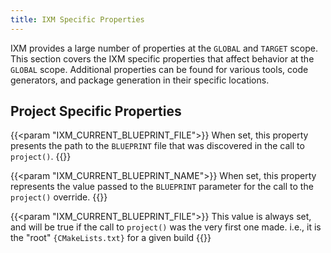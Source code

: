 ```yaml
---
title: IXM Specific Properties
---
```


IXM provides a large number of properties at the `GLOBAL` and `TARGET` scope.
This section covers the IXM specific properties that affect behavior at the
`GLOBAL` scope. Additional properties can be found for various tools, code
generators, and package generation in their specific locations.

## Project Specific Properties

{{<param "IXM_CURRENT_BLUEPRINT_FILE">}}
When set, this property presents the path to the `BLUEPRINT` file that was
discovered in the call to `project()`.
{{</param>}}

{{<param "IXM_CURRENT_BLUEPRINT_NAME">}}
When set, this property represents the value passed to the `BLUEPRINT`
parameter for the call to the `project()` override.
{{</param>}}

{{<param "IXM_CURRENT_BLUEPRINT_FILE">}}
This value is always set, and will be true if the call to `project()` was the
very first one made. i.e., it is the "root" `{CMakeLists.txt}` for a given
build
{{</param>}}

